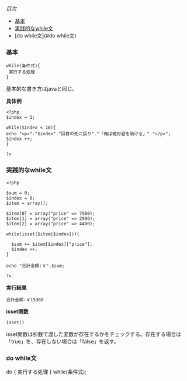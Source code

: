 *目次*
* [基本](#基本)
* [実践的なwhile文](#実践的なwhile文)
* [do while文](#do while文)

### 基本

    while(条件式){
     実行する処理
    }

基本的な書き方はjavaと同じ。

**具体例**

    <?php
    $index = 1;

    while($index < 10){
    echo "<p>"."$index"."回目の死に戻り"."「俺は絶対君を助ける」"."</p>";
    $index ++;
    }
    
    ?>

### 実践的なwhile文

```
<?php

$sum = 0;
$index = 0;
$item = array();

$item[0] = array("price" => 7980);
$item[1] = array("price" => 2980);
$item[2] = array("price" => 4400);

while(isset($item[$index])){

  $sum += $item[$index]["price"];
  $index ++;
}

echo "合計金額:￥".$sum;

?>
```

**実行結果**

`合計金額:￥15360`

**isset関数**

`isset()`

isset関数は引数で渡した変数が存在するかをチェックする。存在する場合は「true」を、存在しない場合は「false」を返す。

### do while文

do {
 実行する処理
} while(条件式);
   
